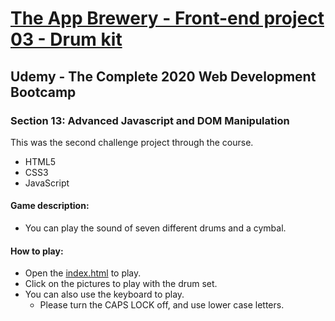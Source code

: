 # [The App Brewery - Front-end project 03 - Drum kit](https://arpadgbondor.github.io/The_App_Brewery-Front-end_project_03-Drum_kit/)

## Udemy - The Complete 2020 Web Development Bootcamp
### Section 13: Advanced Javascript and DOM Manipulation
This was the second challenge project through the course.
 - HTML5
 - CSS3
 - JavaScript

#### Game description:
 - You can play the sound of seven different drums and a cymbal.
#### How to play:
 - Open the [index.html](https://arpadgbondor.github.io/The_App_Brewery-Front-end_project_03-Drum_kit/) to play.
 - Click on the pictures to play with the drum set.
 - You can also use the keyboard to play.
    - Please turn the CAPS LOCK off, and use lower case letters.
